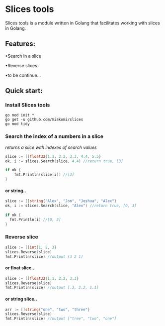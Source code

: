 # Slices tools 

Slices tools is a module written in Golang that facilitates working with slices in Golang.

## Features:
•Search in a slice

•Reverse slices

•to be continue...


## Quick start:

### Install Slices tools
```
go mod init * 
go get -u github.com/miakomi/slices
go mod tidy
```

### Search the index of a numbers in a slice
_returns a slice with indexes of search values_
```go
slice := []float32{1.1, 2.2, 3.3, 4.4, 5.5}
ok, i := slices.Search(slice, 4.4) //return true, [3]

if ok {
	fmt.Println(slice[i]) //[3]
}
```
#### or string.. 
```go 
slice := []string{"Alex", "Jon", "Joshua", "Alex"}
ok, i := slices.Search(slice, "Alex") //return true, [0, 3]
  
if ok {
  fmt.Println(i) //[0, 3]
}
```

### Reverse slice 
```go 
slice := []int{1, 2, 3}
slices.Reverse(slice)
fmt.Println(slice) //output [3 2 1]
```

#### or float slice.. 
```go 
slice := []float32{1.1, 2.2, 3.3}
slices.Reverse(slice)
fmt.Println(slice) //output [.3, 2.2, 1.1]
```
#### or string slice.. 
```go 
arr := []string{"one", "two", "three"}
slices.Reverse(slice)
fmt.Println(slice) //output ["tree", "two", "one"]
```
